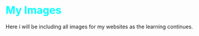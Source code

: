 <!DOCTYPE html>
<html lang="en-us">
  <head>
    <meta charset="utf-8"/>
    <h1 style="color:aqua"><b>My Images</b></h1>
  </head>
  <body>
  <p>Here i will be including all images for my websites as the learning continues. </p>
  </body>
</html>
